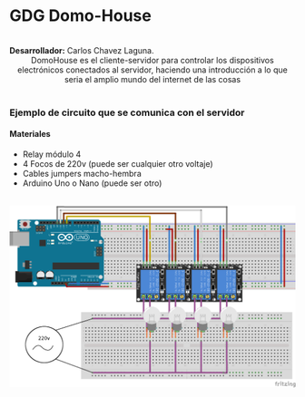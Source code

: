 <h1>GDG Domo-House</h1>
<br/>
<b>Desarrollador:</b> Carlos Chavez Laguna. <br/>

<center>DomoHouse es el cliente-servidor para controlar los dispositivos electrónicos conectados al servidor, haciendo una introducción a lo que seria el amplio mundo del internet de las cosas</center>

<br/>


<h3>Ejemplo de circuito que se comunica con el servidor</h3>
<h4>Materiales</h4>
<ul>
  <li>Relay módulo 4</li>
  <li>4 Focos de 220v (puede ser cualquier otro voltaje)</li>
  <li>Cables jumpers macho-hembra</li>
  <li>Arduino Uno o Nano (puede ser otro)</li>

</ul> 
<br/>
<img src="https://raw.githubusercontent.com/CarlosDevlp/GDGDomoHouse/master/guia/diagrama_relay_arduino.png" />
